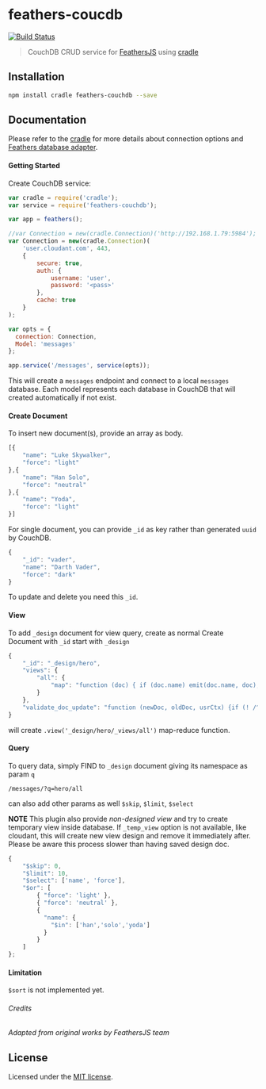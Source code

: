 feathers-coucdb
================

[![Build Status](https://travis-ci.org/lontongcorp/feathers-couchdb.png?branch=master)](https://travis-ci.org/lontongcorp/feathers-couchdb)

> CouchDB CRUD service for [FeathersJS](http://feathersjs.com) using [cradle](https://github.com/flatiron/cradle)


## Installation

```bash
npm install cradle feathers-couchdb --save
```

## Documentation

Please refer to the [cradle](https://github.com/flatiron/cradle) for more details about connection options and [Feathers database adapter](http://docs.feathersjs.com/databases/readme.html).

#### Getting Started

Create CouchDB service:

```js
var cradle = require('cradle');
var service = require('feathers-couchdb');

var app = feathers();

//var Connection = new(cradle.Connection)('http://192.168.1.79:5984');
var Connection = new(cradle.Connection)(
    'user.cloudant.com', 443,
    {
        secure: true,
        auth: {
            username: 'user',
            password: '<pass>'
        },
        cache: true
    }
);

var opts = {
  connection: Connection,
  Model: 'messages'
};

app.service('/messages', service(opts));
```

This will create a `messages` endpoint and connect to a local `messages` database. Each model represents each database in CouchDB that will created automatically if not exist.


#### Create Document

To insert new document(s), provide an array as body.
```js
[{
	"name": "Luke Skywalker",
	"force": "light"
},{
	"name": "Han Solo",
	"force": "neutral"
},{
	"name": "Yoda",
	"force": "light"
}]
```

For single document, you can provide `_id` as key rather than generated `uuid` by CouchDB.

```js
{
    "_id": "vader",
	"name": "Darth Vader",
	"force": "dark"
}
```

To update and delete you need this `_id`.


#### View

To add `_design` document for view query, create as normal Create Document with `_id` start with `_design`

```js
{
    "_id": "_design/hero",
    "views": {
        "all": {
            "map": "function (doc) { if (doc.name) emit(doc.name, doc); }"
        }
    },
    "validate_doc_update": "function (newDoc, oldDoc, usrCtx) {if (! /^(light|dark|neutral)$/.test(newDoc.force)) throw({forbidden: {error: 'invalid value', reason: 'force must be dark, light, or neutral'}})}"
}
```

will create `.view('_design/hero/_views/all')` map-reduce function.


#### Query

To query data, simply FIND to `_design` document giving its namespace as param `q`

```
/messages/?q=hero/all
```

can also add other params as well `$skip`, `$limit`, `$select`

**NOTE** This plugin also provide *non-designed view* and try to create temporary view inside database. If `_temp_view` option is not available, like cloudant, this will create new view design and remove it immediately after.
Please be aware this process slower than having saved design doc.

```js
{
    "$skip": 0,
    "$limit": 10,
    "$select": ['name', 'force'],
    "$or": [
        { "force": 'light' },
        { "force": 'neutral' },
        {
          "name": {
            "$in": ['han','solo','yoda']
          }
        }
    ]
};
```


#### Limitation

`$sort` is not implemented yet.


###### Credits

*Adapted from original works by FeathersJS team*


## License

Licensed under the [MIT license](LICENSE).
